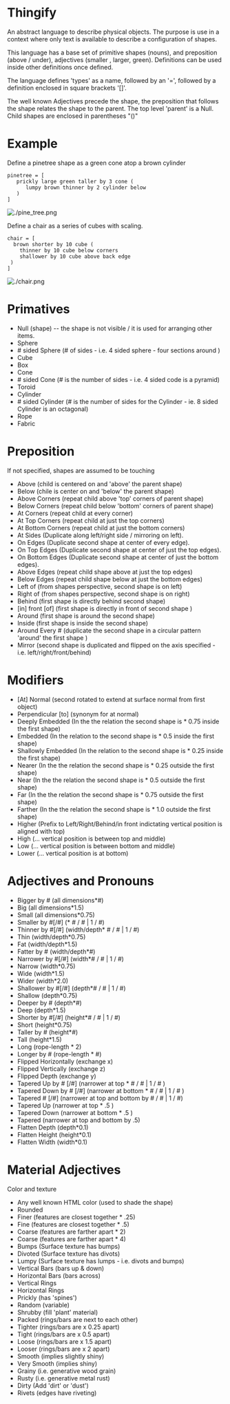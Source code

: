 # Thingify

An abstract language to describe physical objects.  The purpose is use in a context where only text is available to describe a configuration of shapes.

This language has a base set of primitive shapes (nouns), and preposition (above / under), adjectives (smaller , larger, green).  Definitions can be used inside other definitions once defined.

The language defines 'types' as a name, followed by an '=', followed by a definition enclosed in square brackets '[]'.

The well known Adjectives precede the shape, the preposition that follows the shape relates the shape to the parent.
The top level 'parent' is a Null.  Child shapes are enclosed in parentheses "()"

# Example

Define a pinetree shape as a green cone atop a brown cylinder

```
pinetree = [
   prickly large green taller by 3 cone (
      lumpy brown thinner by 2 cylinder below
   )
]
```
![./pine_tree.png](./pine_tree.png)

Define a chair as a series of cubes with scaling.

```
chair = [
  brown shorter by 10 cube (
    thinner by 10 cube below corners
    shallower by 10 cube above back edge
 )
]
```
![./chair.png](./chair.png)

# Primatives

- Null (shape) -- the shape is not visible / it is used for arranging other items.
- Sphere
- \# sided Sphere (# of sides - i.e. 4 sided sphere - four sections around )
- Cube
- Box
- Cone
- \# sided Cone (# is the number of sides - i.e. 4 sided code is a pyramid)
- Toroid
- Cylinder
- \# sided Cylinder (# is the number of sides for the Cylinder - ie. 8 sided Cylinder is an octagonal) 
- Rope
- Fabric

# Preposition

If not specified, shapes are assumed to be touching

- Above  (child is centered on and 'above' the parent shape)
- Below  (chile is center on and 'below' the parent shape)
- Above Corners (repeat child above 'top' corners of parent shape)
- Below Corners (repeat child below 'bottom' corners of parent shape)
- At Corners (repeat child at every corner)
- At Top Corners (repeat child at just the top corners)
- At Bottom Corners (repeat child at just the bottom corners)
- At Sides (Duplicate along left/right side / mirroring on left).
- On Edges (Duplicate second shape at center of every edge).
- On Top Edges (Duplicate second shape at center of just the top edges).
- On Bottom Edges (Duplicate second shape at center of just the bottom edges).
- Above Edges (repeat child shape above at just the top edges)
- Below Edges (repeat child shape below at just the bottom edges)
- Left of (from shapes perspective, second shape is on left)
- Right of (from shapes perspective, second shape is on right)
- Behind (first shape is directly behind second shape)
- [in] front [of] (first shape is directly in front of second shape )
- Around (first shape is around the second shape)
- Inside (first shape is inside the second shape)
- Around Every # (duplicate the second shape in a circular pattern 'around' the first shape )
- Mirror (second shape is duplicated and flipped on the axis specified - i.e. left/right/front/behind)

# Modifiers

- [At] Normal (second rotated to extend at surface normal from first object)
- Perpendicular [to] (synonym for at normal)
- Deeply Embedded (In the the relation the second shape is \* 0.75 inside the first shape)
- Embedded (In the relation to the second shape is \* 0.5 inside the first shape)
- Shallowly Embedded (In the relation to the second shape is \* 0.25 inside the first shape)
- Nearer (In the the relation the second shape is \* 0.25 outside the first shape)
- Near (In the the relation the second shape is \* 0.5 outside the first shape)
- Far (In the the relation the second shape is \* 0.75 outside the first shape)
- Farther (In the the relation the second shape is \* 1.0 outside the first shape)
- Higher (Prefix to Left/Right/Behind/in front indictating vertical position is aligned with top)
- High  (... vertical position is between top and middle)
- Low   (... vertical position is between bottom and middle)
- Lower (... vertical position is at bottom)

# Adjectives and Pronouns

- Bigger by \# (all dimensions\*\#)
- Big     (all dimensions\*1.5)
- Small   (all dimensions\*0.75)
- Smaller by \#[/\#] (\* \# / \# | 1 / \#) 
- Thinner by \#[/\#] (width/depth\* \# / \# | 1 / \#)
- Thin    (width/depth\*0.75) 
- Fat     (width/depth\*1.5)  
- Fatter by \# (width/depth\*#)
- Narrower by \#[/\#] (width\*\# / \# | 1 / \#) 
- Narrow   (width\*0.75) 
- Wide     (width\*1.5)
- Wider    (width\*2.0)
- Shallower by \#[/\#] (depth\*\# / \# | 1 / \#)
- Shallow    (depth\*0.75)
- Deeper by \# (depth\*\#)
- Deep       (depth\*1.5)
- Shorter by \#[/\#] (height\*\# / \# | 1 / \#)
- Short    (height\*0.75)
- Taller by \#  (height\*\#)
- Tall     (height\*1.5)
- Long     (rope-length * 2)
- Longer by \#  (rope-length * \#)
- Flipped Horizontally (exchange x)
- Flipped Vertically (exchange z)
- Flipped Depth (exchange y)
- Tapered Up by \# [/\#] (narrower at top * \# / \# | 1 / \# )
- Tapered Down by \# [/\#] (narrower at bottom * \# / \# | 1 / \# )
- Tapered  \# [/\#] (narrower at top and bottom by \# / \# | 1 / \#)
- Tapered Up    (narrower at top * .5 )
- Tapered Down  (narrower at bottom * .5 )
- Tapered (narrower at top and bottom by .5)
- Flatten Depth  (depth\*0.1)
- Flatten Height (height\*0.1)
- Flatten Width  (width\*0.1) 

# Material Adjectives

Color and texture

- Any well known HTML color (used to shade the shape)
- Rounded
- Finer (features are closest together * .25)
- Fine  (features are closest together * .5)
- Coarse (features are farther apart * 2)
- Coarse (features are farther apart * 4)
- Bumps (Surface texture has bumps)
- Divoted (Surface texture has divots)
- Lumpy (Surface texture has lumps - i.e. divots and bumps)
- Vertical Bars (bars up & down)
- Horizontal Bars (bars across)
- Vertical Rings
- Horizontal Rings
- Prickly (has 'spines')
- Random (variable)
- Shrubby (fill 'plant' material)
- Packed (rings/bars are next to each other)
- Tighter (rings/bars are x 0.25 apart)
- Tight (rings/bars are x 0.5 apart)
- Loose (rings/bars are x 1.5 apart)
- Looser (rings/bars are x 2 apart)
- Smooth (implies slightly shiny)
- Very Smooth (implies shiny)
- Grainy (i.e. generative wood grain)
- Rusty (i.e. generative metal rust)
- Dirty (Add 'dirt' or 'dust')
- Rivets (edges have riveting)
